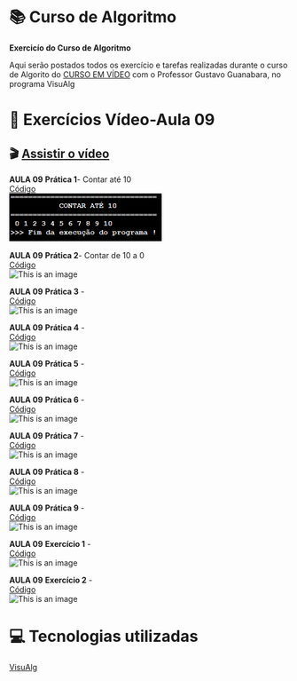 # :books: Curso de Algoritmo
**Exercicío do Curso de Algoritmo**

 Aqui serão postados todos os exercício e tarefas realizadas durante o curso de Algorito do [CURSO EM VÍDEO](https://www.youtube.com/watch?v=8mei6uVttho&list=PLHz_AreHm4dmSj0MHol_aoNYCSGFqvfXV) com o Professor Gustavo Guanabara, no programa VisuAlg
 
 # :page_with_curl: Exercícios Vídeo-Aula 09
 ## :clapper: [Assistir o vídeo](https://www.youtube.com/watch?v=U5PnCt58Q68&list=PLHz_AreHm4dmSj0MHol_aoNYCSGFqvfXV&index=10&t=452s)<BR/>
 **AULA 09**
 **Prática 1**- Contar até 10<br/> 
 [Código](https://github.com/ArgemiroC/Curso-de-Algoritmo/blob/main/Exerc%C3%ADcios%20Aulas/Aula%2009/Aula%2009%20Pratica%201(Contar%20at%C3%A9%2010))<br/> 
 ![This is an image](https://github.com/ArgemiroC/Curso-de-Algoritmo/blob/main/Imagens/Aula%2009%20Pr%C3%A1tica%201(Contar%20at%C3%A9%2010).jpeg)
 
 **AULA 09**
 **Prática 2**- Contar de 10 a 0<br/>
 [Código](https://github.com/ArgemiroC/Curso-de-Algoritmo/blob/main/Exerc%C3%ADcios%20Aulas/Aula%2009/Aula%2009%20Pr%C3%A1tica%202(Contar%20de%2010%20a%200))<br/>
 ![This is an image](https://github.com/ArgemiroC/Curso-de-Algoritmo/blob/main/Imagens/Aula%2009%20Pr%C3%A1tica%202(Contar%2010%20a%200).jpeg)

 **AULA 09**
 **Prática 3** - <br/>
 [Código]()<br/>
 ![This is an image]()
 
 **AULA 09**
 **Prática 4** - <br/>
 [Código]()<br/>
 ![This is an image]()
 
 **AULA 09**
 **Prática 5** - <br/>
 [Código]()<br/>
 ![This is an image]()
 
 **AULA 09**
 **Prática 6** - <br/>
 [Código]()<br/>
 ![This is an image]()
 
 **AULA 09**
 **Prática 7** - <br/>
 [Código]()<br/>
 ![This is an image]()
 
 **AULA 09**
 **Prática 8** - <br/>
 [Código]()<br/>
 ![This is an image]()
 
 **AULA 09**
 **Prática 9** - <br/>
 [Código]()<br/>
 ![This is an image]()

 **AULA 09**
 **Exercício 1** - <br/>
 [Código]()<br/>
 ![This is an image]()
 
 **AULA 09**
 **Exercício 2** - <br/>
 [Código]()<br/>
 ![This is an image]()
 
# :computer: Tecnologias utilizadas

[VisuAlg](https://visualg3.com.br/)
